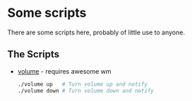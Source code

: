 # Some scripts

There are some scripts here, probably of little use to anyone.

## The Scripts

 * [volume](volume) - requires awesome wm

    ```zsh
    ./volume up   # Turn volume up and notify
    ./volume down # Turn volume down and notify
    ```
